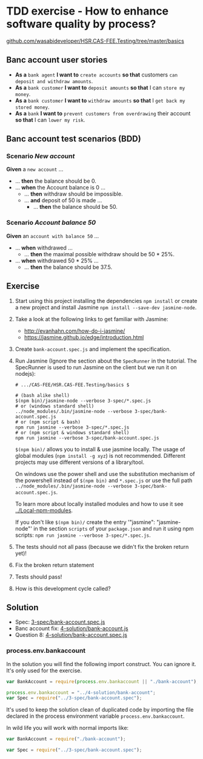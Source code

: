 # TDD exercise - How to enhance software quality by process?

[github.com/wasabideveloper/HSR.CAS-FEE.Testing/tree/master/basics](https://github.com/wasabideveloper/HSR.CAS-FEE.Testing/tree/master/basics)


## Banc account user stories

* **As a** `bank agent` **I want to** `create accounts` **so that** customers `can deposit and withdraw amounts`.
* **As a** `bank customer` **I want to** `deposit amounts` **so that** I can `store my money`.
* **As a** `bank customer` **I want to** `withdraw amounts` **so that** I `get back my stored money`.
* **As a** `bank` **I want to** `prevent customers from overdrawing` their account **so that** I can `lower my risk`.


## Banc account test scenarios (BDD)

### Scenario *New account*
**Given** a `new account` …
* … **then** the balance should be 0.
* … **when** the Account balance is 0 …
	* … **then** withdraw should be impossible.
	* … **and** deposit of 50 is made …
		* … **then** the balance should be 50.

### Scenario *Account balance 50*
**Given** an `account with balance 50` …
* … **when** withdrawed …
	* … **then** the maximal possible withdraw should be 50 * 25%.
* … **when** withdrawed 50 * 25% …
	* … **then** the balance should be 37.5.


## Exercise

1. Start using this project installing the dependencies `npm install` or create a new project and install Jasmine `npm install --save-dev jasmine-node`.
2. Take a look at the following links to get familiar with Jasmine:
	* http://evanhahn.com/how-do-i-jasmine/
	* https://jasmine.github.io/edge/introduction.html
3. Create `bank-account.spec.js` and implement the specification.
4. Run Jasmine (Ignore the section about the `SpecRunner` in the tutorial. The SpecRunner is used to run Jasmine on the client but we run it on nodejs):
	```shell
	# .../CAS-FEE/HSR.CAS-FEE.Testing/basics $

	# (bash alike shell)
	$(npm bin)/jasmine-node --verbose 3-spec/*.spec.js
	# or (windows standard shell)
	../node_modules/.bin/jasmine-node --verbose 3-spec/bank-account.spec.js
	# or (npm script & bash)
	npm run jasmine --verbose 3-spec/*.spec.js
	# or (npm script & windows standard shell)
	npm run jasmine --verbose 3-spec/bank-account.spec.js

	```
	`$(npm bin)/` allows you to install & use jasmine locally.
	The usage of global modules (`npm install -g xyz`) is not recommended.
	Different projects may use different versions of a library/tool.

	On windows use the power shell and use the substitution mechanism of the powershell instead of `$(npm bin)` and `*.spec.js` or use the full path `../node_modules/.bin/jasmine-node --verbose 3-spec/bank-account.spec.js`.

	To learn more about locally installed modules and how to use it see [../Local-npm-modules](../Local-npm-modules.md).

	If you don't like `$(npm bin)/` create the entry '"jasmine": "jasmine-node"' in the section `scripts` of your `package.json` and run it using npm scripts: `npm run jasmine --verbose 3-spec/*.spec.js`.
5. The tests should not all pass (because we didn't fix the broken return yet)!
6. Fix the broken return statement
7. Tests should pass!
8. How is this development cycle called?


## Solution

* Spec: [3-spec/bank-account.spec.js](./3-spec/bank-account.spec.js)
* Banc account fix: [4-solution/bank-account.js](./4-solution/bank-account.js)
* Question 8: [4-solution/bank-account.spec.js](./4-solution/bank-account.spec.js)

### process.env.bankaccount

In the solution you will find the following import construct. You can ignore it. It's only used for the exercise.

```javascript
var BankAccount = require(process.env.bankaccount || "./bank-account");
```
```javascript
process.env.bankaccount = "../4-solution/bank-account";
var Spec = require("../3-spec/bank-account.spec");
```
It's used to keep the solution clean of duplicated code by importing the file declared in the process environment variable `process.env.bankaccount`.

In wild life you will work with normal imports like:

```javascript
var BankAccount = require("./bank-account");
```
```javascript
var Spec = require("../3-spec/bank-account.spec");
```
